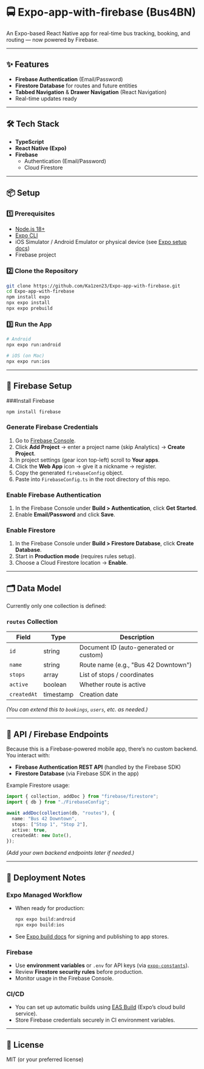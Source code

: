 # 🚍 Expo-app-with-firebase (Bus4BN)

An Expo-based React Native app for real-time bus tracking, booking, and routing — now powered by Firebase.

---

## ✨ Features

- **Firebase Authentication** (Email/Password)
- **Firestore Database** for routes and future entities
- **Tabbed Navigation** & **Drawer Navigation** (React Navigation)
- Real-time updates ready

---

## 🛠 Tech Stack

- **TypeScript**
- **React Native (Expo)**
- **Firebase**  
  - Authentication (Email/Password)  
  - Cloud Firestore  

---

## 📦 Setup

### 1️⃣ Prerequisites  

- [Node.js 18+](https://nodejs.org/)
- [Expo CLI](https://docs.expo.dev/get-started/installation/)
- iOS Simulator / Android Emulator or physical device (see [Expo setup docs](https://docs.expo.dev/get-started/set-up-your-environment/?platform=ios&device=simulated&mode=development-build))
- Firebase project

### 2️⃣ Clone the Repository  

```bash
git clone https://github.com/Ka1zen23/Expo-app-with-firebase.git
cd Expo-app-with-firebase
npm install expo
npx expo install
npx expo prebuild
```

### 3️⃣ Run the App  

```bash
# Android
npx expo run:android

# iOS (on Mac)
npx expo run:ios
```

---

## 🔑 Firebase Setup

###Install Firebase

```bash
npm install firebase
```

### Generate Firebase Credentials  

1. Go to [Firebase Console](https://firebase.google.com/).
2. Click **Add Project** → enter a project name (skip Analytics) → **Create Project**.
3. In project settings (gear icon top-left) scroll to **Your apps**.
4. Click the **Web App** icon → give it a nickname → register.
5. Copy the generated `firebaseConfig` object.
6. Paste into `FirebaseConfig.ts` in the root directory of this repo.

### Enable Firebase Authentication  

1. In the Firebase Console under **Build > Authentication**, click **Get Started**.
2. Enable **Email/Password** and click **Save**.

### Enable Firestore  

1. In the Firebase Console under **Build > Firestore Database**, click **Create Database**.
2. Start in **Production mode** (requires rules setup).
3. Choose a Cloud Firestore location → **Enable**.

---

## 🗂 Data Model

Currently only one collection is defined:

### `routes` Collection

| Field        | Type      | Description                         |
|--------------|-----------|-------------------------------------|
| `id`         | string    | Document ID (auto-generated or custom) |
| `name`       | string    | Route name (e.g., "Bus 42 Downtown") |
| `stops`      | array     | List of stops / coordinates         |
| `active`     | boolean   | Whether route is active             |
| `createdAt`  | timestamp | Creation date                       |

*(You can extend this to `bookings`, `users`, etc. as needed.)*

---

## 🔗 API / Firebase Endpoints

Because this is a Firebase-powered mobile app, there’s no custom backend. You interact with:

- **Firebase Authentication REST API** (handled by the Firebase SDK)
- **Firestore Database** (via Firebase SDK in the app)

Example Firestore usage:

```ts
import { collection, addDoc } from "firebase/firestore"; 
import { db } from "./FirebaseConfig";

await addDoc(collection(db, "routes"), {
  name: "Bus 42 Downtown",
  stops: ["Stop 1", "Stop 2"],
  active: true,
  createdAt: new Date(),
});
```

*(Add your own backend endpoints later if needed.)*

---

## 🚀 Deployment Notes

### Expo Managed Workflow  

- When ready for production:
  ```bash
  npx expo build:android
  npx expo build:ios
  ```
- See [Expo build docs](https://docs.expo.dev/build/introduction/) for signing and publishing to app stores.

### Firebase  

- Use **environment variables** or `.env` for API keys (via [`expo-constants`](https://docs.expo.dev/versions/latest/sdk/constants/)).
- Review **Firestore security rules** before production.
- Monitor usage in the Firebase Console.

### CI/CD  

- You can set up automatic builds using [EAS Build](https://docs.expo.dev/eas/) (Expo’s cloud build service).
- Store Firebase credentials securely in CI environment variables.

---

## 📜 License  

MIT (or your preferred license)
